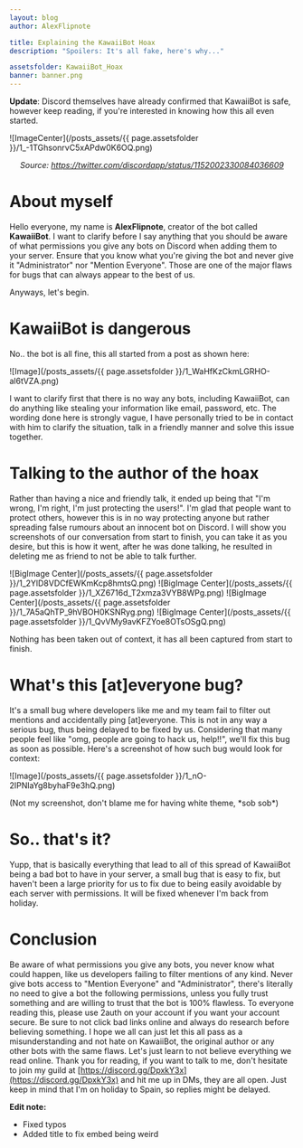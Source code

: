 ```yaml
---
layout: blog
author: AlexFlipnote

title: Explaining the KawaiiBot Hoax
description: "Spoilers: It's all fake, here's why..."

assetsfolder: KawaiiBot_Hoax
banner: banner.png
---
```

**Update**: Discord themselves have already confirmed that KawaiiBot is safe, however keep reading, if you're interested in knowing how this all even started.

![ImageCenter](/posts_assets/{{ page.assetsfolder }}/1_-1TGhsonrvC5xAPdw0K6OQ.png)
<center>
<i>Source: <a href="https://twitter.com/discordapp/status/1152002330084036609">https://twitter.com/discordapp/status/1152002330084036609</a></i>
</center>

# About myself
Hello everyone, my name is **AlexFlipnote**, creator of the bot called **KawaiiBot**. I want to clarify before I say anything that you should be aware of what permissions you give any bots on Discord when adding them to your server. Ensure that you know what you're giving the bot and never give it "Administrator" nor "Mention Everyone". Those are one of the major flaws for bugs that can always appear to the best of us.

Anyways, let's begin.

# KawaiiBot is dangerous
No.. the bot is all fine, this all started from a post as shown here:

![Image](/posts_assets/{{ page.assetsfolder }}/1_WaHfKzCkmLGRHO-al6tVZA.png)

I want to clarify first that there is no way any bots, including KawaiiBot, can do anything like stealing your information like email, password, etc. The wording done here is strongly vague, I have personally tried to be in contact with him to clarify the situation, talk in a friendly manner and solve this issue together.

# Talking to the author of the hoax
Rather than having a nice and friendly talk, it ended up being that "I'm wrong, I'm right, I'm just protecting the users!". I'm glad that people want to protect others, however this is in no way protecting anyone but rather spreading false rumours about an innocent bot on Discord. I will show you screenshots of our conversation from start to finish, you can take it as you desire, but this is how it went, after he was done talking, he resulted in deleting me as friend to not be able to talk further.

![BigImage Center](/posts_assets/{{ page.assetsfolder }}/1_2YlD8VDCfEWKmKcp8hmtsQ.png)
![BigImage Center](/posts_assets/{{ page.assetsfolder }}/1_XZ6716d_T2xmza3VYB8WPg.png)
![BigImage Center](/posts_assets/{{ page.assetsfolder }}/1_7A5aQhTP_9hVBOH0KSNRyg.png)
![BigImage Center](/posts_assets/{{ page.assetsfolder }}/1_QvVMy9avKFZYoe8OTsOSgQ.png)

Nothing has been taken out of context, it has all been captured from start to finish.

# What's this [at]everyone bug?
It's a small bug where developers like me and my team fail to filter out mentions and accidentally ping [at]everyone. This is not in any way a serious bug, thus being delayed to be fixed by us. Considering that many people feel like "omg, people are going to hack us, help!!", we'll fix this bug as soon as possible. Here's a screenshot of how such bug would look for context:

![Image](/posts_assets/{{ page.assetsfolder }}/1_nO-2IPNlaYg8byhaF9e3hQ.png)

(Not my screenshot, don't blame me for having white theme, \*sob sob\*)

# So.. that's it?
Yupp, that is basically everything that lead to all of this spread of KawaiiBot being a bad bot to have in your server, a small bug that is easy to fix, but haven't been a large priority for us to fix due to being easily avoidable by each server with permissions. It will be fixed whenever I'm back from holiday.

# Conclusion
Be aware of what permissions you give any bots, you never know what could happen, like us developers failing to filter mentions of any kind. Never give bots access to "Mention Everyone" and "Administrator", there's literally no need to give a bot the following permissions, unless you fully trust something and are willing to trust that the bot is 100% flawless.
To everyone reading this, please use 2auth on your account if you want your account secure. Be sure to not click bad links online and always do research before believing something. I hope we all can just let this all pass as a misunderstanding and not hate on KawaiiBot, the original author or any other bots with the same flaws. Let's just learn to not believe everything we read online.
Thank you for reading, if you want to talk to me, don't hesitate to join my guild at [https://discord.gg/DpxkY3x](https://discord.gg/DpxkY3x) and hit me up in DMs, they are all open. Just keep in mind that I'm on holiday to Spain, so replies might be delayed.

**Edit note:**
- Fixed typos
- Added title to fix embed being weird
